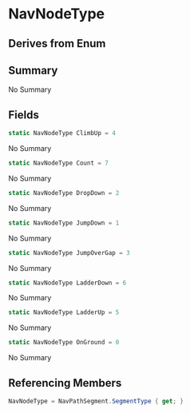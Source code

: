 # NavNodeType

## Derives from Enum

## Summary

No Summary
## Fields

```c#
static NavNodeType ClimbUp = 4
```
No Summary
```c#
static NavNodeType Count = 7
```
No Summary
```c#
static NavNodeType DropDown = 2
```
No Summary
```c#
static NavNodeType JumpDown = 1
```
No Summary
```c#
static NavNodeType JumpOverGap = 3
```
No Summary
```c#
static NavNodeType LadderDown = 6
```
No Summary
```c#
static NavNodeType LadderUp = 5
```
No Summary
```c#
static NavNodeType OnGround = 0
```
No Summary
## Referencing Members

```c#
NavNodeType = NavPathSegment.SegmentType { get; } 
```
